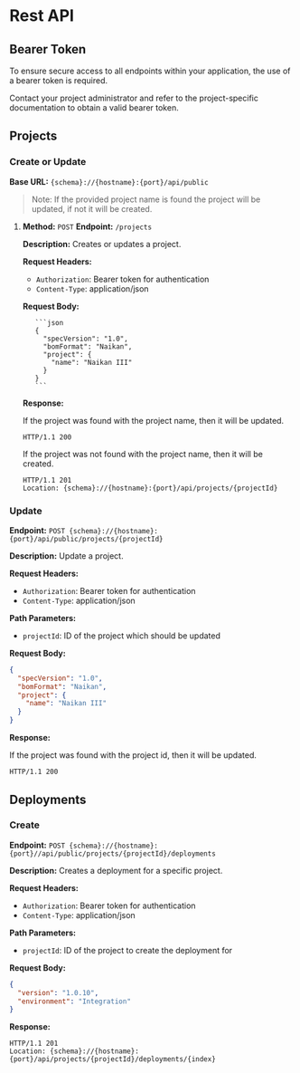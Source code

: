 # Rest API

## Bearer Token

To ensure secure access to all endpoints within your application, the use of a bearer token is required.

Contact your project administrator and refer to the project-specific documentation to obtain a valid bearer token.

## **Projects**

### Create or Update

**Base URL:** `{schema}://{hostname}:{port}/api/public`

> Note: If the provided project name is found the project will be updated, if not it will be created.


1) **Method:** `POST`  **Endpoint:** `/projects`        

     **Description:** Creates or updates a project.
     
    **Request Headers:**

     - `Authorization`: Bearer token for authentication
     - `Content-Type`: application/json

     **Request Body:**
     
          ```json
          {
            "specVersion": "1.0",
            "bomFormat": "Naikan",
            "project": {
              "name": "Naikan III"
            }
          }
          ```
     
     **Response:**
     
     If the project was found with the project name, then it will be updated.
     
     ``` title="HTTP Status: 200 (Ok)"
     HTTP/1.1 200
     ```
     
     If the project was not found with the project name, then it will be created.
     
     ``` title="HTTP Status: 201 (Created)"
     HTTP/1.1 201
     Location: {schema}://{hostname}:{port}/api/projects/{projectId}
     ```

### Update

**Endpoint:** `POST {schema}://{hostname}:{port}/api/public/projects/{projectId}`

**Description:** Update a project.

**Request Headers:**

- `Authorization`: Bearer token for authentication
- `Content-Type`: application/json

**Path Parameters:**

- `projectId`: ID of the project which should be updated

**Request Body:**

```json
{
  "specVersion": "1.0",
  "bomFormat": "Naikan",
  "project": {
    "name": "Naikan III"
  }
}
```

**Response:**

If the project was found with the project id, then it will be updated.

``` title="HTTP Status: 200 (Ok)"
HTTP/1.1 200
```

## **Deployments**

### Create

**Endpoint:** `POST {schema}://{hostname}:{port}//api/public/projects/{projectId}/deployments`

**Description:** Creates a deployment for a specific project.

**Request Headers:**

- `Authorization`: Bearer token for authentication
- `Content-Type`: application/json

**Path Parameters:**

- `projectId`: ID of the project to create the deployment for

**Request Body:**

```json
{
  "version": "1.0.10",
  "environment": "Integration"
}
```

**Response:**

``` title="HTTP Status: 201 (Created)"
HTTP/1.1 201
Location: {schema}://{hostname}:{port}/api/projects/{projectId}/deployments/{index}
```
